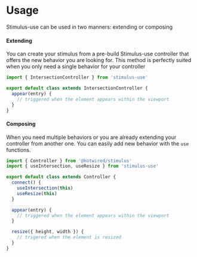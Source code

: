 # Usage

Stimulus-use can be used in two manners: extending or composing

#### Extending

You can create your stimulus from a pre-build Stimulus-use controller that offers the new behavior you are looking for. This method is perfectly suited when you only need a single behavior for your controller

```js
import { IntersectionController } from 'stimulus-use'

export default class extends IntersectionController {
  appear(entry) {
    // triggered when the element appears within the viewport
  }
}
```

#### Composing

When you need multiple behaviors or you are already extending your controller from another one. You can easily add new behavior with the `use` functions.

```js
import { Controller } from '@hotwired/stimulus'
import { useIntersection, useResize } from 'stimulus-use'

export default class extends Controller {
  connect() {
    useIntersection(this)
    useResize(this)
  }

  appear(entry) {
    // triggered when the element appears within the viewport
  }

  resize({ height, width }) {
    // trigered when the element is resized
  }
}
```
